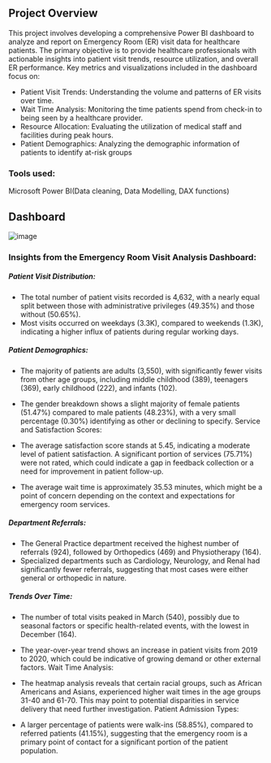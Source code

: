 ## Project Overview
This project involves developing a comprehensive Power BI dashboard to analyze and report on Emergency Room (ER) visit data for healthcare patients. The primary objective is to provide healthcare professionals with actionable insights into patient visit trends, resource utilization, and overall ER performance. Key metrics and visualizations included in the dashboard focus on:

- Patient Visit Trends: Understanding the volume and patterns of ER visits over time.
- Wait Time Analysis: Monitoring the time patients spend from check-in to being seen by a healthcare provider.
- Resource Allocation: Evaluating the utilization of medical staff and facilities during peak hours.
- Patient Demographics: Analyzing the demographic information of patients to identify at-risk groups

### Tools used:
Microsoft Power BI(Data cleaning, Data Modelling, DAX functions)

## Dashboard
![image](https://github.com/user-attachments/assets/0f6b3649-210c-4c2a-9bbe-fd50b7a2ecc1)

### Insights from the Emergency Room Visit Analysis Dashboard:

##### Patient Visit Distribution:
- The total number of patient visits recorded is 4,632, with a nearly equal split between those with administrative privileges (49.35%) and those without (50.65%).
- Most visits occurred on weekdays (3.3K), compared to weekends (1.3K), indicating a higher influx of patients during regular working days.
##### Patient Demographics:
- The majority of patients are adults (3,550), with significantly fewer visits from other age groups, including middle childhood (389), teenagers (369), early childhood (222), and infants (102).
- The gender breakdown shows a slight majority of female patients (51.47%) compared to male patients (48.23%), with a very small percentage (0.30%) identifying as other or declining to specify.
Service and Satisfaction Scores:

- The average satisfaction score stands at 5.45, indicating a moderate level of patient satisfaction.
A significant portion of services (75.71%) were not rated, which could indicate a gap in feedback collection or a need for improvement in patient follow-up.
- The average wait time is approximately 35.53 minutes, which might be a point of concern depending on the context and expectations for emergency room services.
##### Department Referrals:
- The General Practice department received the highest number of referrals (924), followed by Orthopedics (469) and Physiotherapy (164).
- Specialized departments such as Cardiology, Neurology, and Renal had significantly fewer referrals, suggesting that most cases were either general or orthopedic in nature.
##### Trends Over Time:
- The number of total visits peaked in March (540), possibly due to seasonal factors or specific health-related events, with the lowest in December (164).
- The year-over-year trend shows an increase in patient visits from 2019 to 2020, which could be indicative of growing demand or other external factors.
Wait Time Analysis:

- The heatmap analysis reveals that certain racial groups, such as African Americans and Asians, experienced higher wait times in the age groups 31-40 and 61-70. This may point to potential disparities in service delivery that need further investigation.
Patient Admission Types:

- A larger percentage of patients were walk-ins (58.85%), compared to referred patients (41.15%), suggesting that the emergency room is a primary point of contact for a significant portion of the patient population.
